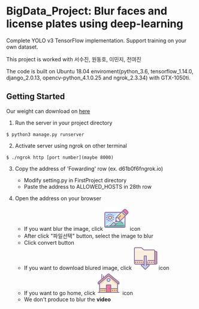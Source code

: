 # BigData_Project: Blur faces and license plates using deep-learning
Complete YOLO v3 TensorFlow implementation. Support training on your own dataset.

This project is worked with 서수진, 원동호, 이민지, 전여진

The code is built on Ubuntu 18.04 enviroment(python_3.6, tensorflow_1.14.0, django_2.0.13,
opencv-python_4.1.0.25 and ngrok_2.3.34) with GTX-1050ti.

## Getting Started

Our weight can download on [here]()

1. Run the server in your project directory

```
$ python3 manage.py runserver
```

2. Activate server using ngrok on other terminal

```
$ ./ngrok http [port number](maybe 8000)
```
   
3. Copy the address of 'Fowarding' row (ex. d61b0f6fngrok.io)
   * Modify setting.py in FirstProject directory
   * Paste the address to ALLOWED_HOSTS in 28th row
 
4. Open the address on your browser
   * If you want blur the image, click ![image_icon](./blog/static/img/image_icon.png) icon
   * After click "파일선택" button, select the image to blur
   * Click convert button
   * If you want to download blured image, click ![download_icon](./blog/static/img/download_icon.png) icon
   * If you want to go home, click ![home_icon](./blog/static/img/home_icon.png) icon
   * We don't produce to blur the **video**
